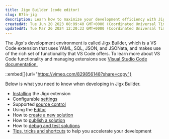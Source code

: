 ```yaml
---
title: Jigx Builder (code editor)
slug: B7ln-jig
description: Learn how to maximize your development efficiency with JigxBuilder, the cutting-edge VSCode extension for Jigx. Explore step-by-step instructions on installing, configuring settings, and utilizing YAML, SQL, JSON, and JSONata within the Jigx environment. 
createdAt: Tue Jun 20 2023 08:09:40 GMT+0000 (Coordinated Universal Time)
updatedAt: Tue Mar 26 2024 12:20:33 GMT+0000 (Coordinated Universal Time)
---
```


The Jigx's development environment is called Jigx Builder, which is a VS Code extension that uses YAML, SQL, JSON, and JSONata, and makes use of the rich set of functionality that VS Code offers. To learn more about VS Code functionality and managing extensions see <a href="https://code.visualstudio.com/docs" target="_blank">Visual Studio Code documentation.</a>

::embed[]{url="https://vimeo.com/829856148?share=copy"}

Below is what you need to know when developing in Jigx Builder.

- [Installing](<./Jigx Builder _code editor_/Install.md>) the Jigx extension
- Configurable [settings](<./Jigx Builder _code editor_/Settings.md>)
- Supported [source control](<./Jigx Builder _code editor_/Install.md>)
- Using the [Editor](<./Jigx Builder _code editor_/Editor.md>)
- How to [create a new solution](<./Jigx Builder _code editor_/Create a new Jigx Solution.md>)
- How to [publish a solution](<./Jigx Builder _code editor_/Publishing a solution.md>)
- How to [debug and test solutions](<./Jigx Builder _code editor_/Debugging.md>)
- [Tips, tricks and shortcuts](<./Jigx Builder _code editor_/Tips_ tricks and shortcuts.md>) to help you accelerate your development

